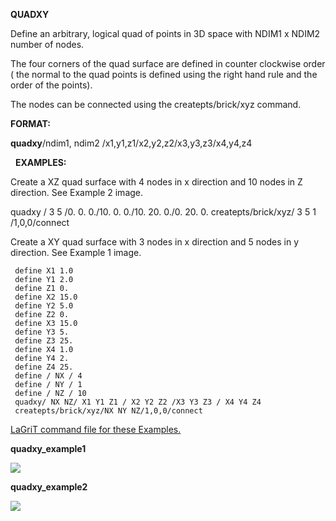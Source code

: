  **QUADXY**

  Define an arbitrary, logical quad of points in 3D space with NDIM1 x
  NDIM2 number of nodes.

  The four corners of the quad surface are defined in counter
  clockwise order ( the normal to the quad points is defined using the
  right hand rule and the order of the points).

  The nodes can be connected using the createpts/brick/xyz command.

**FORMAT:**

**quadxy**/ndim1, ndim2 /x1,y1,z1/x2,y2,z2/x3,y3,z3/x4,y4,z4

  
 **EXAMPLES:**
 
 Create a XZ quad surface with 4 nodes in x direction and 10 nodes in
 Z direction. See Example 2 image.

 quadxy / 3 5 /0. 0. 0./10. 0. 0./10. 20. 0./0. 20. 0.
 createpts/brick/xyz/ 3 5 1 /1,0,0/connect

 Create a XY quad surface with 3 nodes in x direction and 5 nodes in
 y direction. See Example 1 image.

     define X1 1.0
     define Y1 2.0
     define Z1 0.
     define X2 15.0
     define Y2 5.0
     define Z2 0.
     define X3 15.0
     define Y3 5.
     define Z3 25.
     define X4 1.0
     define Y4 2.
     define Z4 25.
     define / NX / 4
     define / NY / 1
     define / NZ / 10
     quadxy/ NX NZ/ X1 Y1 Z1 / X2 Y2 Z2 /X3 Y3 Z3 / X4 Y4 Z4
     createpts/brick/xyz/NX NY NZ/1,0,0/connect
 
[LaGriT command file for these Examples.](quadxy_ex.txt)

**quadxy_example1**

<img src="https://lanl.github.io/LaGriT/assets/images/quadxyz1.gif">

**quadxy_example2**

<img src="https://lanl.github.io/LaGriT/assets/images/quadxyz2.gif">

